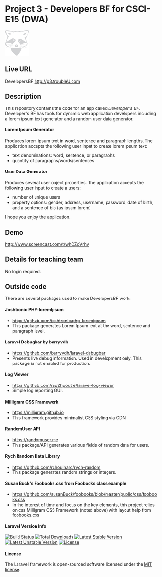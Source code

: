 # Project 3 - Developers BF for CSCI-E15 (DWA)

![TroubleU Logo](logo-redux.png)

## Live URL
DevelopersBF <http://p3.troubleU.com>


## Description
This repository contains the code for an app called _Developer's BF_. Developer's BF has tools for dynamic web application developers including a lorem ipsum text generator and a random user data generator.

#### Lorem Ipsum Generator
Produces lorem ipsum text in word, sentence and paragraph lengths. The application accepts the following user input to create lorem ipsum text:

- text denominations: word, sentence, or paragraphs
- quantity of paragraphs/words/sentences

#### User Data Generator
Produces several user object properties. The application accepts the following user input to create a users:

- number of unique users
- property options: gender, address, username, password, date of birth, and a sentence of bio (as ipsum lorem)

I hope you enjoy the application.

## Demo
<http://www.screencast.com/t/whCZoVrhv>


## Details for teaching team
No login required.


## Outside code
There are several packages used to make DevelopersBF work:

#### Joshtronic PHP-loremIpsum
* <https://github.com/joshtronic/php-loremipsum>
* This package generates Lorem Ipsum text at the word, sentence and paragraph level.

#### Laravel Debugbar by barryvdh
* <https://github.com/barryvdh/laravel-debugbar>
* Presents live debug information. Used in development only. This package is not enabled for production.

#### Log Viewer
* <https://github.com/rap2hpoutre/laravel-log-viewer>
* Simple log reporting GUI.

#### Milligram CSS Framework
* <https://milligram.github.io>
* This framework provides minimalist CSS styling via CDN

#### RandomUser API
* <https://randomuser.me>
* This package/API generates various fields of random data for users.

#### Rych Random Data Library

* <https://github.com/rchouinard/rych-random>
* This package generates random strings or integers.

#### Susan Buck's Foobooks.css from Foobooks class example
* <https://github.com/susanBuck/foobooks/blob/master/public/css/foobooks.css>
* In the interest of time and focus on the key elements, this project relies on css Milligram CSS Framework (noted above) with layout help from foobooks.css

#### Laravel Version Info
[![Build Status](https://travis-ci.org/laravel/framework.svg)](https://travis-ci.org/laravel/framework)
[![Total Downloads](https://poser.pugx.org/laravel/framework/d/total.svg)](https://packagist.org/packages/laravel/framework)
[![Latest Stable Version](https://poser.pugx.org/laravel/framework/v/stable.svg)](https://packagist.org/packages/laravel/framework)
[![Latest Unstable Version](https://poser.pugx.org/laravel/framework/v/unstable.svg)](https://packagist.org/packages/laravel/framework)
[![License](https://poser.pugx.org/laravel/framework/license.svg)](https://packagist.org/packages/laravel/framework)

#### License
The Laravel framework is open-sourced software licensed under the [MIT license](http://opensource.org/licenses/MIT).
